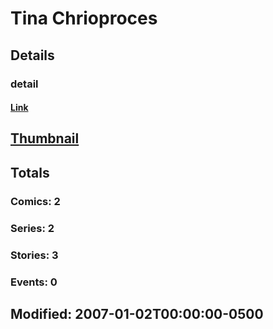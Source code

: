 # Tina  Chrioproces 
## Details
### detail
#### [Link](http://marvel.com/comics/creators/4866/tina_chrioproces?utm_campaign=apiRef&utm_source=225578a89fc76f3d20fbffda5d17a88d)
## [Thumbnail](http://i.annihil.us/u/prod/marvel/i/mg/b/40/image_not_available.jpg)
## Totals
### Comics: 2
### Series: 2
### Stories: 3
### Events: 0
## Modified: 2007-01-02T00:00:00-0500